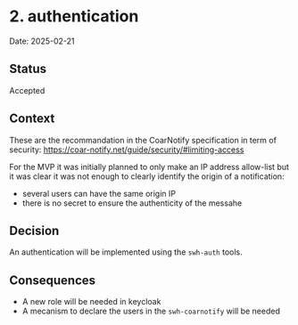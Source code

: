 # 2. authentication

Date: 2025-02-21

## Status

Accepted

## Context

These are the recommandation in the CoarNotify specification in term of security: https://coar-notify.net/guide/security/#limiting-access

For the MVP it was initially planned to only make an IP address allow-list but it was clear it was not enough to clearly identify the origin of a notification:
- several users can have the same origin IP
- there is no secret to ensure the authenticity of the messahe


## Decision

An authentication will be implemented using the `swh-auth` tools.

## Consequences

- A new role will be needed in keycloak
- A mecanism to declare the users in the `swh-coarnotify` will be needed
